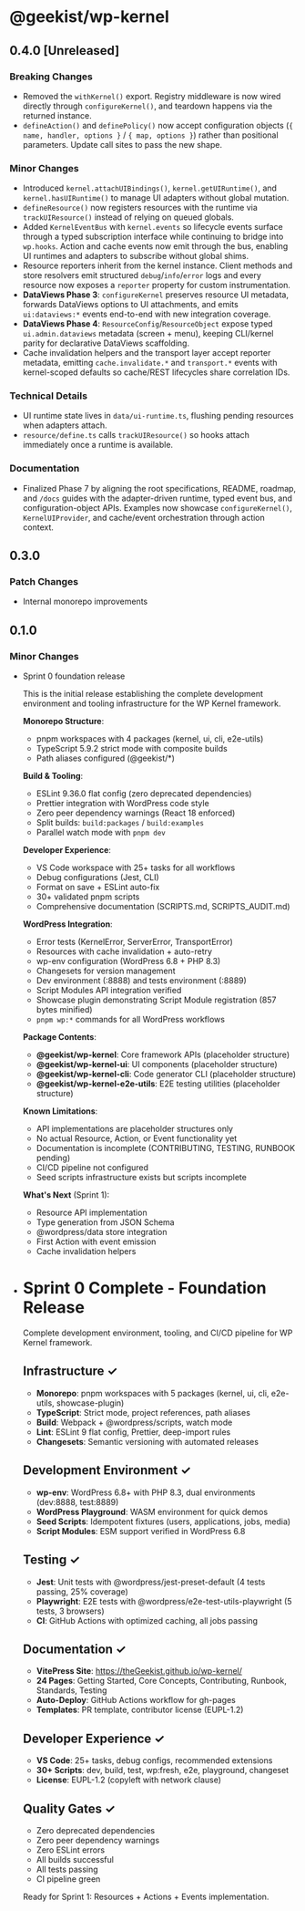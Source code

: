 # @geekist/wp-kernel

## 0.4.0 [Unreleased]

### Breaking Changes

- Removed the `withKernel()` export. Registry middleware is now wired directly
  through `configureKernel()`, and teardown happens via the returned instance.
- `defineAction()` and `definePolicy()` now accept configuration objects
  (`{ name, handler, options }` / `{ map, options }`) rather than positional
  parameters. Update call sites to pass the new shape.

### Minor Changes

- Introduced `kernel.attachUIBindings()`, `kernel.getUIRuntime()`, and
  `kernel.hasUIRuntime()` to manage UI adapters without global mutation.
- `defineResource()` now registers resources with the runtime via
  `trackUIResource()` instead of relying on queued globals.
- Added `KernelEventBus` with `kernel.events` so lifecycle events surface through
  a typed subscription interface while continuing to bridge into `wp.hooks`.
  Action and cache events now emit through the bus, enabling UI runtimes and
  adapters to subscribe without global shims.
- Resource reporters inherit from the kernel instance. Client methods and store
  resolvers emit structured `debug`/`info`/`error` logs and every resource now
  exposes a `reporter` property for custom instrumentation.
- **DataViews Phase 3**: `configureKernel` preserves resource UI metadata,
  forwards DataViews options to UI attachments, and emits `ui:dataviews:*`
  events end-to-end with new integration coverage.
- **DataViews Phase 4**: `ResourceConfig`/`ResourceObject` expose typed
  `ui.admin.dataviews` metadata (screen + menu), keeping CLI/kernel parity for
  declarative DataViews scaffolding.
- Cache invalidation helpers and the transport layer accept reporter metadata,
  emitting `cache.invalidate.*` and `transport.*` events with kernel-scoped
  defaults so cache/REST lifecycles share correlation IDs.

### Technical Details

- UI runtime state lives in `data/ui-runtime.ts`, flushing pending resources when
  adapters attach.
- `resource/define.ts` calls `trackUIResource()` so hooks attach immediately once
  a runtime is available.

### Documentation

- Finalized Phase 7 by aligning the root specifications, README, roadmap, and
  `/docs` guides with the adapter-driven runtime, typed event bus, and
  configuration-object APIs. Examples now showcase `configureKernel()`,
  `KernelUIProvider`, and cache/event orchestration through action context.

## 0.3.0

### Patch Changes

- Internal monorepo improvements

## 0.1.0

### Minor Changes

- Sprint 0 foundation release

    This is the initial release establishing the complete development environment and tooling infrastructure for the WP Kernel framework.

    **Monorepo Structure**:
    - pnpm workspaces with 4 packages (kernel, ui, cli, e2e-utils)
    - TypeScript 5.9.2 strict mode with composite builds
    - Path aliases configured (@geekist/\*)

    **Build & Tooling**:
    - ESLint 9.36.0 flat config (zero deprecated dependencies)
    - Prettier integration with WordPress code style
    - Zero peer dependency warnings (React 18 enforced)
    - Split builds: `build:packages` / `build:examples`
    - Parallel watch mode with `pnpm dev`

    **Developer Experience**:
    - VS Code workspace with 25+ tasks for all workflows
    - Debug configurations (Jest, CLI)
    - Format on save + ESLint auto-fix
    - 30+ validated pnpm scripts
    - Comprehensive documentation (SCRIPTS.md, SCRIPTS_AUDIT.md)

    **WordPress Integration**:
    - Error tests (KernelError, ServerError, TransportError)
    - Resources with cache invalidation + auto-retry
    - wp-env configuration (WordPress 6.8 + PHP 8.3)
    - Changesets for version management
    - Dev environment (:8888) and tests environment (:8889)
    - Script Modules API integration verified
    - Showcase plugin demonstrating Script Module registration (857 bytes minified)
    - `pnpm wp:*` commands for all WordPress workflows

    **Package Contents**:
    - **@geekist/wp-kernel**: Core framework APIs (placeholder structure)
    - **@geekist/wp-kernel-ui**: UI components (placeholder structure)
    - **@geekist/wp-kernel-cli**: Code generator CLI (placeholder structure)
    - **@geekist/wp-kernel-e2e-utils**: E2E testing utilities (placeholder structure)

    **Known Limitations**:
    - API implementations are placeholder structures only
    - No actual Resource, Action, or Event functionality yet
    - Documentation is incomplete (CONTRIBUTING, TESTING, RUNBOOK pending)
    - CI/CD pipeline not configured
    - Seed scripts infrastructure exists but scripts incomplete

    **What's Next** (Sprint 1):
    - Resource API implementation
    - Type generation from JSON Schema
    - @wordpress/data store integration
    - First Action with event emission
    - Cache invalidation helpers

- # Sprint 0 Complete - Foundation Release

    Complete development environment, tooling, and CI/CD pipeline for WP Kernel framework.

    ## Infrastructure ✓
    - **Monorepo**: pnpm workspaces with 5 packages (kernel, ui, cli, e2e-utils, showcase-plugin)
    - **TypeScript**: Strict mode, project references, path aliases
    - **Build**: Webpack + @wordpress/scripts, watch mode
    - **Lint**: ESLint 9 flat config, Prettier, deep-import rules
    - **Changesets**: Semantic versioning with automated releases

    ## Development Environment ✓
    - **wp-env**: WordPress 6.8+ with PHP 8.3, dual environments (dev:8888, test:8889)
    - **WordPress Playground**: WASM environment for quick demos
    - **Seed Scripts**: Idempotent fixtures (users, applications, jobs, media)
    - **Script Modules**: ESM support verified in WordPress 6.8

    ## Testing ✓
    - **Jest**: Unit tests with @wordpress/jest-preset-default (4 tests passing, 25% coverage)
    - **Playwright**: E2E tests with @wordpress/e2e-test-utils-playwright (5 tests, 3 browsers)
    - **CI**: GitHub Actions with optimized caching, all jobs passing

    ## Documentation ✓
    - **VitePress Site**: https://theGeekist.github.io/wp-kernel/
    - **24 Pages**: Getting Started, Core Concepts, Contributing, Runbook, Standards, Testing
    - **Auto-Deploy**: GitHub Actions workflow for gh-pages
    - **Templates**: PR template, contributor license (EUPL-1.2)

    ## Developer Experience ✓
    - **VS Code**: 25+ tasks, debug configs, recommended extensions
    - **30+ Scripts**: dev, build, test, wp:fresh, e2e, playground, changeset
    - **License**: EUPL-1.2 (copyleft with network clause)

    ## Quality Gates ✓
    - Zero deprecated dependencies
    - Zero peer dependency warnings
    - Zero ESLint errors
    - All builds successful
    - All tests passing
    - CI pipeline green

    Ready for Sprint 1: Resources + Actions + Events implementation.
